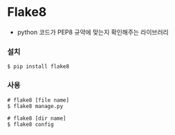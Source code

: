 # Flake8

- python 코드가 PEP8 규약에 맞는지 확인해주는 라이브러리

### 설치

```
$ pip install flake8
```

### 사용

```
# flake8 [file name]
$ flake8 manage.py

# flake8 [dir name]
$ flake8 config
```



